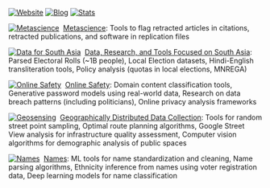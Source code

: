 [![Website](https://img.shields.io/badge/Website-gsood.com-4063D8?style=flat-square)](https://gsood.com)
[![Blog](https://img.shields.io/badge/Blog-gojiberries.io-FF7043?style=flat-square)](https://gojiberries.io)
[![Stats](https://img.shields.io/badge/Stats-GitHub-333333?style=flat-square&logo=github)](https://github.com/gojiplus/allstar/blob/main/stats.md)

[![Metascience](https://github.com/recite.png?size=20)](https://github.com/recite) &nbsp;[Metascience](https://github.com/recite): Tools to flag retracted articles in citations, retracted publications, and software in replication files

[![Data for South Asia](https://github.com/in-rolls.png?size=20)](https://github.com/in-rolls/) &nbsp;[Data, Research, and Tools Focused on South Asia](https://github.com/in-rolls/): Parsed Electoral Rolls (~1B people), Local Election datasets, Hindi-English transliteration tools, Policy analysis (quotas in local elections, MNREGA)

[![Online Safety](https://github.com/themains.png?size=20)](https://github.com/themains) &nbsp;[Online Safety](https://github.com/themains):  Domain content classification tools, Generative password models using real-world data, Research on data breach patterns (including politicians), Online privacy analysis frameworks

[![Geosensing](https://github.com/geosensing.png?size=20)](https://github.com/geosensing) &nbsp;[Geographically Distributed Data Collection](https://github.com/geosensing): Tools for random street point sampling, Optimal route planning algorithms, Google Street View analysis for infrastructure quality assessment, Computer vision algorithms for demographic analysis of public spaces

[![Names](https://github.com/appeler.png?size=20)](https://github.com/appeler) &nbsp;[Names](https://github.com/appeler): ML tools for name standardization and cleaning, Name parsing algorithms, Ethnicity inference from names using voter registration data, Deep learning models for name classification

